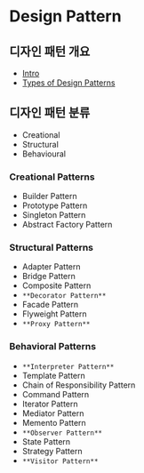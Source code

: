 # Design Pattern

## 디자인 패턴 개요

* [Intro](https://github.com/SeokRae/TIL/tree/19997443918ceb7dfe18b1fc3c3aafa1e8125069/design/contents/_intro.md)
* [Types of Design Patterns](https://github.com/SeokRae/TIL/tree/19997443918ceb7dfe18b1fc3c3aafa1e8125069/design/contents/_types_of_design_patterns.md)

## 디자인 패턴 분류

* Creational
* Structural
* Behavioural

### Creational Patterns

* Builder Pattern
* Prototype Pattern
* Singleton Pattern
* Abstract Factory Pattern

### Structural Patterns

* Adapter Pattern
* Bridge Pattern
* Composite Pattern
* `**Decorator Pattern**`
* Facade Pattern
* Flyweight Pattern
* `**Proxy Pattern**`

### Behavioral Patterns

* `**Interpreter Pattern**`
* Template Pattern
* Chain of Responsibility Pattern
* Command Pattern
* Iterator Pattern
* Mediator Pattern
* Memento Pattern
* `**Observer Pattern**`
* State Pattern
* Strategy Pattern
* `**Visitor Pattern**`

